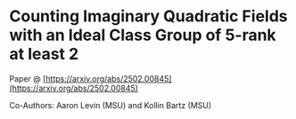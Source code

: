 # Counting Imaginary Quadratic Fields with an Ideal Class Group of 5-rank at least 2

Paper @ [https://arxiv.org/abs/2502.00845](https://arxiv.org/abs/2502.00845)

Co-Authors: Aaron Levin (MSU) and Kollin Bartz (MSU)
